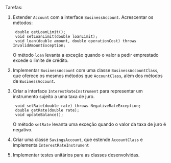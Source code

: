 Tarefas:

1. Extender `Account` com a interface `BusinessAccount`. Acrescentar os métodos:

        double getLoanLimit();
        void setLoanLimit(double loanLimit);
        void loan(double amount, double operationCost) throws InvalidAmountException;
    
    O método `loan` levanta a exceção quando o valor a pedir emprestado excede o
    limite de crédito.
   
2. Implementar `BusinessAccount` com uma classe `BusinessAccountClass`, que oferece os mesmos métodos que `AccountClass`, além dos métodos de `BusinessAccount`.

3. Criar a interface `InterestRateInstrument` para representar um instrumento sujeito a uma taxa de juro.
   
        void setRate(double rate) throws NegativeRateException;
        double getRate(double rate);
        void updateBalance();
    
    O método `setRate` levanta uma exceção quando o valor da taxa de juro é
    negativo.
    
4. Criar uma classe `SavingsAccount`, que estende `AccountClass` e implementa
   `InterestRateInstrument`
   
5. Implementar testes unitários para as classes desenvolvidas.
